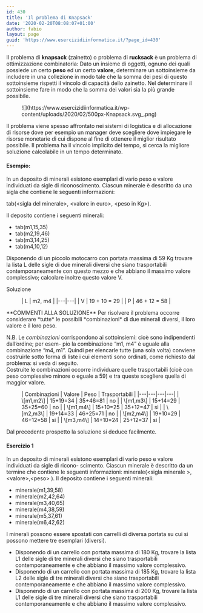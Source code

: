 ```yaml
---
id: 430
title: 'Il problema di Knapsack'
date: '2020-02-20T08:08:07+01:00'
author: fabio
layout: page
guid: 'https://www.esercizidiinformatica.it/?page_id=430'
---
```


Il problema di **knapsack** (zainetto) o problema di **rucksack** è un problema di ottimizzazione combinatoria: Dato un insieme di oggetti, ognuno dei quali possiede un certo **peso** ed un certo **valore**, determinare un sottoinsieme da includere in una collezione in modo tale che la somma dei pesi di questo sottoinsieme rispetti il vincolo di capacità dello zainetto. Nel determinare il sottoinsieme fare in modo che la somma dei valori sia la più grande possibile.

<figure class="wp-block-image size-large">![](https://www.esercizidiinformatica.it/wp-content/uploads/2020/02/500px-Knapsack.svg_.png)</figure>Il problema viene spesso affrontato nei sistemi di logistica e di allocazione di risorse dove per esempio un manager deve scegliere dove impiegare le risorse monetarie di cui dispone al fine di ottenere il miglior risultato possibile. Il problema ha il vincolo implicito del tempo, si cerca la migliore soluzione calcolabile in un tempo determinato.

#### Esempio:

In un deposito di minerali esistono esemplari di vario peso e valore individuati da sigle di riconoscimento. Ciascun minerale è descritto da una sigla che contiene le seguenti informazioni:

tab(&lt;sigla del minerale&gt;, &lt;valore in euro&gt;, &lt;peso in Kg&gt;).

Il deposito contiene i seguenti minerali:

- tab(m1,15,35)
- tab(m2,19,46)
- tab(m3,14,25)
- tab(m4,10,12)

Disponendo di un piccolo motocarro con portata massima di 59 Kg trovare la lista L delle sigle di due minerali diversi che siano trasportabili contemporaneamente con questo mezzo e che abbiano il massimo valore complessivo; calcolare inoltre questo valore V.

Soluzione

<figure class="wp-block-table">| L | m2, m4 |
|---|---|
| V | 19 + 10 = 29 |
| P | 46 + 12 = 58 |

</figure>**COMMENTI ALLA SOLUZIONE**  
Per risolvere il problema occorre considerare *tutte* le possibili *combinazioni* di due minerali diversi, il loro valore e il loro peso.

N.B. Le *combinazioni* corrispondono ai sottoinsiemi: cioè sono indipendenti dall’ordine; per esem- pio la combinazione “m1, m4” è uguale alla combinazione “m4, m1”. Quindi per elencarle tutte (una sola volta) conviene costruirle sotto forma di liste i cui elementi sono ordinati, come richiesto dal problema: si veda di seguito.  
 Costruite le combinazioni occorre individuare quelle trasportabili (cioè con peso complessivo minore o eguale a 59) e tra queste scegliere quella di maggior valore.

<figure class="wp-block-table">| Combinazioni | Valore | Peso | Trasportabili |
|---|---|---|---|
| \[m1,m2\] | 15+19=34 | 35+46=81 | no |
| \[m1,m3\] | 15+14=29 | 35+25=60 | no |
| \[m1,m4\] | 15+10=25 | 35+12=47 | si |
| \[m2,m3\] | 19+14=33 | 46+25=71 | no |
| \[m2,m4\] | 19+10=29 | 46+12=58 | si |
| \[m3,m4\] | 14+10=24 | 25+12=37 | si |

</figure>Dal precedente prospetto la soluzione si deduce facilmente.

#### Esercizio 1

In un deposito di minerali esistono esemplari di vario peso e valore individuati da sigle di ricono- scimento. Ciascun minerale è descritto da un termine che contiene le seguenti informazioni: minerale(&lt;sigla minerale &gt;,&lt;valore&gt;,&lt;peso&gt; ). Il deposito contiene i seguenti minerali:

- minerale(m1,39,58)
- minerale(m2,42,64)
- minerale(m3,40,65)
- minerale(m4,38,59)
- minerale(m5,37,61)
- minerale(m6,42,62)

I minerali possono essere spostati con carrelli di diversa portata su cui si possono mettere tre esemplari (diversi).

- Disponendo di un carrello con portata massima di 180 Kg, trovare la lista L1 delle sigle di tre minerali diversi che siano trasportabili contemporaneamente e che abbiano il massimo valore complessivo.
- Disponendo di un carrello con portata massima di 185 Kg, trovare la lista L2 delle sigle di tre minerali diversi che siano trasportabili contemporaneamente e che abbiano il massimo valore complessivo.
- Disponendo di un carrello con portata massima di 200 Kg, trovare la lista L1 delle sigle di tre minerali diversi che siano trasportabili contemporaneamente e che abbiano il massimo valore complessivo.